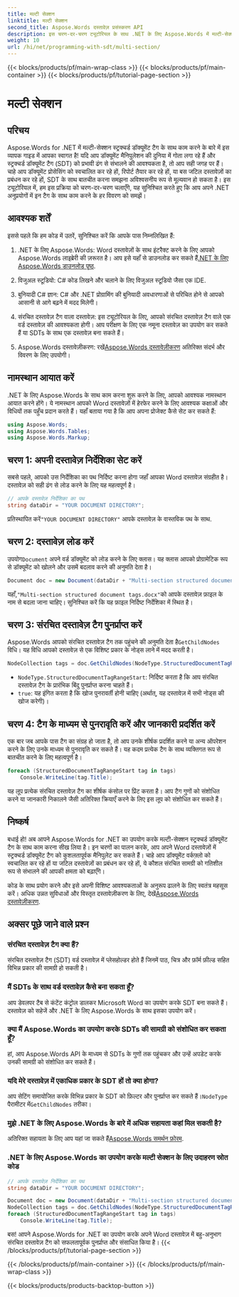 ```yaml
---
title: मल्टी सेक्शन
linktitle: मल्टी सेक्शन
second_title: Aspose.Words दस्तावेज़ प्रसंस्करण API
description: इस चरण-दर-चरण ट्यूटोरियल के साथ .NET के लिए Aspose.Words में मल्टी-सेक्शन संरचित दस्तावेज़ टैग के साथ काम करना सीखें। गतिशील दस्तावेज़ हेरफेर के लिए आदर्श।
weight: 10
url: /hi/net/programming-with-sdt/multi-section/
---
```


{{< blocks/products/pf/main-wrap-class >}}
{{< blocks/products/pf/main-container >}}
{{< blocks/products/pf/tutorial-page-section >}}

# मल्टी सेक्शन

## परिचय

Aspose.Words for .NET में मल्टी-सेक्शन स्ट्रक्चर्ड डॉक्यूमेंट टैग के साथ काम करने के बारे में इस व्यापक गाइड में आपका स्वागत है! यदि आप डॉक्यूमेंट मैनिपुलेशन की दुनिया में गोता लगा रहे हैं और स्ट्रक्चर्ड डॉक्यूमेंट टैग (SDT) को प्रभावी ढंग से संभालने की आवश्यकता है, तो आप सही जगह पर हैं। चाहे आप डॉक्यूमेंट प्रोसेसिंग को स्वचालित कर रहे हों, रिपोर्ट तैयार कर रहे हों, या बस जटिल दस्तावेज़ों का प्रबंधन कर रहे हों, SDT के साथ बातचीत करना समझना अविश्वसनीय रूप से मूल्यवान हो सकता है। इस ट्यूटोरियल में, हम इस प्रक्रिया को चरण-दर-चरण चलाएँगे, यह सुनिश्चित करते हुए कि आप अपने .NET अनुप्रयोगों में इन टैग के साथ काम करने के हर विवरण को समझें।

## आवश्यक शर्तें

इससे पहले कि हम कोड में उतरें, सुनिश्चित करें कि आपके पास निम्नलिखित हैं:

1.  .NET के लिए Aspose.Words: Word दस्तावेज़ों के साथ इंटरैक्ट करने के लिए आपको Aspose.Words लाइब्रेरी की ज़रूरत है। आप इसे यहाँ से डाउनलोड कर सकते हैं[.NET के लिए Aspose.Words डाउनलोड पृष्ठ](https://releases.aspose.com/words/net/).

2. विजुअल स्टूडियो: C# कोड लिखने और चलाने के लिए विजुअल स्टूडियो जैसा एक IDE.

3. बुनियादी C# ज्ञान: C# और .NET प्रोग्रामिंग की बुनियादी अवधारणाओं से परिचित होने से आपको आसानी से आगे बढ़ने में मदद मिलेगी।

4. संरचित दस्तावेज़ टैग वाला दस्तावेज़: इस ट्यूटोरियल के लिए, आपको संरचित दस्तावेज़ टैग वाले एक वर्ड दस्तावेज़ की आवश्यकता होगी। आप परीक्षण के लिए एक नमूना दस्तावेज़ का उपयोग कर सकते हैं या SDTs के साथ एक दस्तावेज़ बना सकते हैं।

5.  Aspose.Words दस्तावेज़ीकरण: रखें[Aspose.Words दस्तावेज़ीकरण](https://reference.aspose.com/words/net/) अतिरिक्त संदर्भ और विवरण के लिए उपयोगी।

## नामस्थान आयात करें

.NET के लिए Aspose.Words के साथ काम करना शुरू करने के लिए, आपको आवश्यक नामस्थान आयात करने होंगे। ये नामस्थान आपको Word दस्तावेज़ों में हेरफेर करने के लिए आवश्यक कक्षाओं और विधियों तक पहुँच प्रदान करते हैं। यहाँ बताया गया है कि आप अपना प्रोजेक्ट कैसे सेट कर सकते हैं:

```csharp
using Aspose.Words;
using Aspose.Words.Tables;
using Aspose.Words.Markup;
```

## चरण 1: अपनी दस्तावेज़ निर्देशिका सेट करें

सबसे पहले, आपको उस निर्देशिका का पथ निर्दिष्ट करना होगा जहाँ आपका Word दस्तावेज़ संग्रहीत है। दस्तावेज़ को सही ढंग से लोड करने के लिए यह महत्वपूर्ण है।

```csharp
// आपके दस्तावेज़ निर्देशिका का पथ
string dataDir = "YOUR DOCUMENT DIRECTORY";
```

 प्रतिस्थापित करें`"YOUR DOCUMENT DIRECTORY"` आपके दस्तावेज़ के वास्तविक पथ के साथ.

## चरण 2: दस्तावेज़ लोड करें

 उपयोग`Document` अपने वर्ड डॉक्यूमेंट को लोड करने के लिए क्लास। यह क्लास आपको प्रोग्रामेटिक रूप से डॉक्यूमेंट को खोलने और उसमें बदलाव करने की अनुमति देता है।

```csharp
Document doc = new Document(dataDir + "Multi-section structured document tags.docx");
```

 यहाँ,`"Multi-section structured document tags.docx"`को आपके दस्तावेज़ फ़ाइल के नाम से बदला जाना चाहिए। सुनिश्चित करें कि यह फ़ाइल निर्दिष्ट निर्देशिका में स्थित है।

## चरण 3: संरचित दस्तावेज़ टैग पुनर्प्राप्त करें

 Aspose.Words आपको संरचित दस्तावेज़ टैग तक पहुंचने की अनुमति देता है`GetChildNodes` विधि। यह विधि आपको दस्तावेज़ से एक विशिष्ट प्रकार के नोड्स लाने में मदद करती है।

```csharp
NodeCollection tags = doc.GetChildNodes(NodeType.StructuredDocumentTagRangeStart, true);
```

- `NodeType.StructuredDocumentTagRangeStart`: निर्दिष्ट करता है कि आप संरचित दस्तावेज़ टैग के प्रारंभिक बिंदु पुनर्प्राप्त करना चाहते हैं।
- `true`: यह इंगित करता है कि खोज पुनरावर्ती होनी चाहिए (अर्थात्, यह दस्तावेज़ में सभी नोड्स की खोज करेगी)।

## चरण 4: टैग के माध्यम से पुनरावृति करें और जानकारी प्रदर्शित करें

एक बार जब आपके पास टैग का संग्रह हो जाता है, तो आप उनके शीर्षक प्रदर्शित करने या अन्य ऑपरेशन करने के लिए उनके माध्यम से पुनरावृति कर सकते हैं। यह कदम प्रत्येक टैग के साथ व्यक्तिगत रूप से बातचीत करने के लिए महत्वपूर्ण है।

```csharp
foreach (StructuredDocumentTagRangeStart tag in tags)
    Console.WriteLine(tag.Title);
```

यह लूप प्रत्येक संरचित दस्तावेज़ टैग का शीर्षक कंसोल पर प्रिंट करता है। आप टैग गुणों को संशोधित करने या जानकारी निकालने जैसी अतिरिक्त क्रियाएँ करने के लिए इस लूप को संशोधित कर सकते हैं।

## निष्कर्ष

बधाई हो! अब आपने Aspose.Words for .NET का उपयोग करके मल्टी-सेक्शन स्ट्रक्चर्ड डॉक्यूमेंट टैग के साथ काम करना सीख लिया है। इन चरणों का पालन करके, आप अपने Word दस्तावेज़ों में स्ट्रक्चर्ड डॉक्यूमेंट टैग को कुशलतापूर्वक मैनिपुलेट कर सकते हैं। चाहे आप डॉक्यूमेंट वर्कफ़्लो को स्वचालित कर रहे हों या जटिल दस्तावेज़ों का प्रबंधन कर रहे हों, ये कौशल संरचित सामग्री को गतिशील रूप से संभालने की आपकी क्षमता को बढ़ाएँगे।

 कोड के साथ प्रयोग करने और इसे अपनी विशिष्ट आवश्यकताओं के अनुरूप ढालने के लिए स्वतंत्र महसूस करें। अधिक उन्नत सुविधाओं और विस्तृत दस्तावेज़ीकरण के लिए, देखें[Aspose.Words दस्तावेज़ीकरण](https://reference.aspose.com/words/net/).

## अक्सर पूछे जाने वाले प्रश्न

### संरचित दस्तावेज़ टैग क्या हैं?
संरचित दस्तावेज़ टैग (SDT) वर्ड दस्तावेज़ में प्लेसहोल्डर होते हैं जिनमें पाठ, चित्र और फ़ॉर्म फ़ील्ड सहित विभिन्न प्रकार की सामग्री हो सकती है।

### मैं SDTs के साथ वर्ड दस्तावेज़ कैसे बना सकता हूँ?
आप डेवलपर टैब से कंटेंट कंट्रोल डालकर Microsoft Word का उपयोग करके SDT बना सकते हैं। दस्तावेज़ को सहेजें और .NET के लिए Aspose.Words के साथ इसका उपयोग करें।

### क्या मैं Aspose.Words का उपयोग करके SDTs की सामग्री को संशोधित कर सकता हूँ?
हां, आप Aspose.Words API के माध्यम से SDTs के गुणों तक पहुंचकर और उन्हें अपडेट करके उनकी सामग्री को संशोधित कर सकते हैं।

### यदि मेरे दस्तावेज़ में एकाधिक प्रकार के SDT हों तो क्या होगा?
 आप सेटिंग समायोजित करके विभिन्न प्रकार के SDT को फ़िल्टर और पुनर्प्राप्त कर सकते हैं।`NodeType` पैरामीटर में`GetChildNodes` तरीका।

### मुझे .NET के लिए Aspose.Words के बारे में अधिक सहायता कहां मिल सकती है?
 अतिरिक्त सहायता के लिए आप यहां जा सकते हैं[Aspose.Words समर्थन फ़ोरम](https://forum.aspose.com/c/words/8).



### .NET के लिए Aspose.Words का उपयोग करके मल्टी सेक्शन के लिए उदाहरण स्रोत कोड 

```csharp
// आपके दस्तावेज़ निर्देशिका का पथ
string dataDir = "YOUR DOCUMENT DIRECTORY";

Document doc = new Document(dataDir + "Multi-section structured document tags.docx");
NodeCollection tags = doc.GetChildNodes(NodeType.StructuredDocumentTagRangeStart, true);
foreach (StructuredDocumentTagRangeStart tag in tags)
	Console.WriteLine(tag.Title);
```

बस! आपने Aspose.Words for .NET का उपयोग करके अपने Word दस्तावेज़ में बहु-अनुभाग संरचित दस्तावेज़ टैग को सफलतापूर्वक पुनर्प्राप्त और संसाधित किया है।
{{< /blocks/products/pf/tutorial-page-section >}}

{{< /blocks/products/pf/main-container >}}
{{< /blocks/products/pf/main-wrap-class >}}

{{< blocks/products/products-backtop-button >}}
